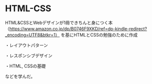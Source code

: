# HTML-CSS

HTML&CSSとWebデザインが1冊できちんと身につく本（https://www.amazon.co.jp/dp/B0746F9XKD/ref=dp-kindle-redirect?_encoding=UTF8&btkr=1）
を基にHTMLとCSSの勉強のために作成

・レイアウトパターン

・レスポンシブデザイン

・HTML, CSSの基礎

などを学んだ。
